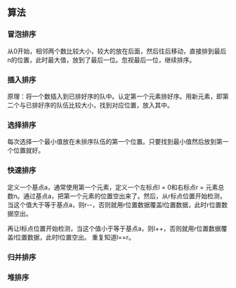 ## 算法
### 冒泡排序
从0开始，相邻两个数比较大小，较大的放在后面，然后往后移动，直接排到最后n的位置，此时最大值，放到了最后一位。忽视最后一位，继续排序。

### 插入排序
原理：将一个数插入到已排好序的队中。认定第一个元素排好序。用新元素，即第二个与已排好序的队伍比较大小，找到对应位置，放入其中。

### 选择排序
每次选择一个最小值放在未排序队伍的第一个位置。只要找到最小值然后放到第一个位置就好。

### 快速排序
定义一个基点a，通常使用第一个元素，定义一个左标点l = 0和右标点r = 元素总数n。通过基点a，把第一个元素的位置空出来了。然后，从r标点位置开始检测，当这个值大于等于基点a，则r--，否则就用r位置数据覆盖l位置数据，此时r位置数据空出。

再让l标点位置开始检测，当这个值小于等于基点a，则l++，否则就用r位置数据覆盖l位置数据，此时l位置空出。
重复知道l==r。

### 归并排序

### 堆排序